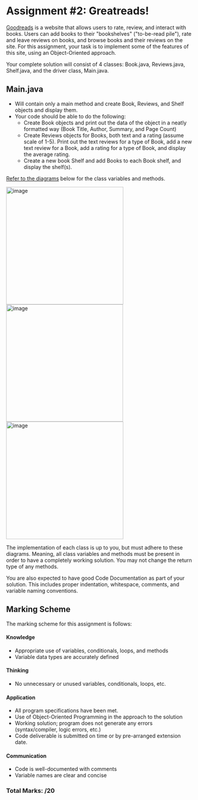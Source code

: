 # Assignment #2: Greatreads!

[Goodreads](https://www.goodreads.com/) is a website that allows users to rate, review, and interact with books. Users can add books to their "bookshelves" ("to-be-read pile"), rate and leave reviews on books, and browse books and their reviews on the site. For this assignment, your task is to implement some of the features of this site, using an Object-Oriented approach.

Your complete solution will consist of 4 classes: Book.java, Reviews.java, Shelf.java, and the driver class, Main.java. 

## Main.java 
- Will contain only a main method and create Book, Reviews, and Shelf objects and display them. 
- Your code should be able to do the following:
  - Create Book objects and print out the data of the object in a neatly formatted way (Book Title, Author, Summary, and Page Count)
  - Create Reviews objects for Books, both text and a rating (assume scale of 1-5). Print out the text reviews for a type of Book, add a new text review for a Book, add a rating for a type of Book, and display the average rating.
  - Create a new book Shelf and add Books to each Book shelf, and display the shelf(s).

[Refer to the diagrams](https://docs.google.com/document/d/1hvafOBSbA3AwGaEmhiK_PsIh2FsOlzujWYBmacnC5Rg/edit?usp=sharing) below for the class variables and methods.

<img width="316" alt="image" src="https://user-images.githubusercontent.com/110256838/201993593-5a374b47-43ab-4578-b0a8-af9f531f3d44.png">

<img width="315" alt="image" src="https://user-images.githubusercontent.com/110256838/201995184-becc2336-71f4-4f69-be17-54db7e68477e.png">

<img width="316" alt="image" src="https://user-images.githubusercontent.com/110256838/201993690-9beb2f74-9c89-45dd-bdcb-8f9b998d7055.png">

The implementation of each class is up to you, but must adhere to these diagrams. Meaning, all class variables and methods must be present in order to have a completely working solution. You may not change the return type of any methods.

You are also expected to have good Code Documentation as part of your solution. This includes proper indentation, whitespace, comments, and variable naming conventions.

## Marking Scheme
The marking scheme for this assignment is follows:

#### Knowledge
  - Appropriate use of variables, conditionals, loops, and methods
  - Variable data types are accurately defined
#### Thinking
  - No unnecessary or unused variables, conditionals, loops, etc.
#### Application
  - All program specifications have been met.
  - Use of Object-Oriented Programming in the approach to the solution
  - Working solution; program does not generate any errors (syntax/compiler, logic errors, etc.)
  - Code deliverable is submitted on time or by pre-arranged extension date.
#### Communication
  - Code is well-documented with comments
  - Variable names are clear and concise 

### Total Marks: /20
